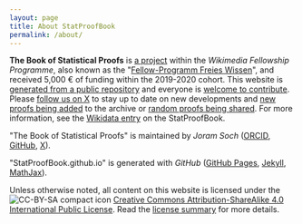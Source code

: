 ```yaml
---
layout: page
title: About StatProofBook
permalink: /about/
---
```



**The Book of Statistical Proofs** is [a project](https://de.wikiversity.org/wiki/Wikiversity:Fellow-Programm_Freies_Wissen/Einreichungen/The_Book_of_Statistical_Proofs) within the *Wikimedia Fellowship Programme*, also known as the "[Fellow-Programm Freies Wissen](https://de.wikiversity.org/wiki/Wikiversity:Fellow-Programm_Freies_Wissen)", and received 5,000 € of funding within the 2019-2020 cohort. This website is [generated from a public repository](https://github.com/StatProofBook/StatProofBook.github.io) and everyone is [welcome to contribute](/contribute/). Please [follow us on X](https://twitter.com/StatProofBook) to stay up to date on new developments and [new proofs being added](https://twitter.com/search?q=%23NewProof&f=live) to the archive or [random proofs being shared](https://twitter.com/search?q=%23RandomProof&f=live). For more information, see the [Wikidata entry](https://www.wikidata.org/wiki/Q124358310) on the StatProofBook.

"The Book of Statistical Proofs" is maintained by *Joram Soch* ([ORCID](https://orcid.org/0000-0002-8879-5666), [GitHub](https://github.com/JoramSoch), [X](https://twitter.com/JoramSoch)).

"StatProofBook.github.io" is generated with *GitHub* ([GitHub Pages](https://pages.github.com/), [Jekyll](https://github.com/jekyll/jekyll), [MathJax](https://www.mathjax.org/)).

Unless otherwise noted, all content on this website is licensed under the ![CC-BY-SA compact icon](https://licensebuttons.net/l/by-sa/4.0/80x15.png) [Creative Commons Attribution-ShareAlike 4.0 International Public License](https://creativecommons.org/licenses/by-sa/4.0/legalcode). Read the [license summary](https://creativecommons.org/licenses/by-sa/4.0/) for more details.